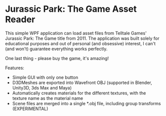 Jurassic Park: The Game Asset Reader
=============================
This simple WPF application can load asset files from Telltale Games' Jurassic Park: The Game title from 2011. 
The application was built solely for educational purposes and out of personal (and obsessive) interest, I can't (and won't) guarantee everything works perfectly.

One last thing - please buy the game, it's amazing!

Features:
* Simple GUI with only one button
* D3DMeshes are exported into Wavefront OBJ (supported in Blender, Unity3D, 3ds Max and Maya)
* Automatically creates materials for the different textures, with the texture name as the material name
* Scene files are merged into a single *.obj file, including group transforms (EXPERIMENTAL)